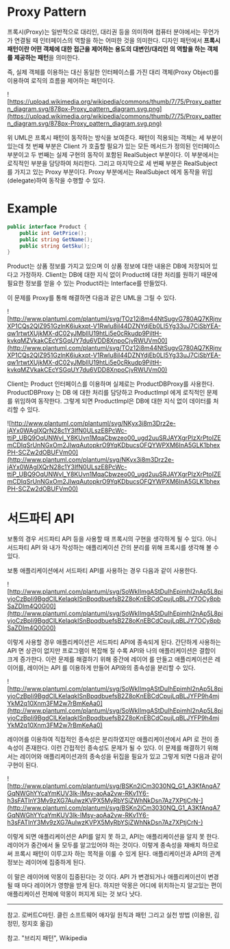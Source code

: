 # Proxy Pattern

프록시(Proxy)는 일반적으로 대리인, 대리권 등을 의미하며 컴퓨터 분야에서는 무언가가 연결될 때 인터페이스의 역할을 하는 어떠한 것을 의미한다. 디자인 패턴에서 **프록시 패턴이란 어떤 객체에 대한 접근을 제어하는 용도의 대변인/대리인 의 역할을 하는 객체를 제공하는 패턴**을 의미한다.

즉, 실제 객체를 이용하는 대신 동일한 인터페이스를 가진 대리 객체(Proxy Object)를 이용하여 로직의 흐름을 제어하는 패턴이다.

![https://upload.wikimedia.org/wikipedia/commons/thumb/7/75/Proxy_pattern_diagram.svg/878px-Proxy_pattern_diagram.svg.png](https://upload.wikimedia.org/wikipedia/commons/thumb/7/75/Proxy_pattern_diagram.svg/878px-Proxy_pattern_diagram.svg.png)

위 UML은 프록시 패턴이 동작하는 방식을 보여준다. 패턴이 적용되는 객체는 세 부분이 있는데 첫 번째 부분은 Client 가 호출할 필요가 있는 모든 메서드가 정의된 인터페이스 부분이고 두 번째는 실제 구현의 동작이 포함된 RealSubject 부분이다. 이 부분에서는 로직적인 부분을 담당하여 처리한다. 그리고 마지막으로 세 번째 부분은 RealSubject를 가지고 있는 Proxy 부분이다. Proxy 부분에서는 RealSubject 에게 동작을 위임(delegate)하여 동작을 수행할 수 있다.

# Example

```csharp
public interface Product {
	public int GetPrice();
	public string GetName();
	public string GetSku();
}
```

Product는 상품 정보를 가지고 있으며 이 상품 정보에 대한 내용은 DB에 저장되어 있다고 가정하자. Client는 DB에 대한 지식 없이 Product에 대한 처리를 원하기 때문에 필요한 정보를 얻을 수 있는 Product라는 Interface를 만들었다.

이 문제를 Proxy를 통해 해결하면 다음과 같은 UML을 그릴 수 있다.

![http://www.plantuml.com/plantuml/svg/TOz12i8m44NtSugvG780AQ7KRjnvXP1CQs2QIZ951GzlnK6iukxpt-V1Rwlu8il44DZNYdjEb0LI5Yg33uJ7CiSbYEA-qw1rtwtXUjkMX-dC02yJMblIU19htLi5e0cRkudp9PiltH-kvkqMZVkakCEcYSGqUY7du6VDD8XnpoCjvRWUVm00](http://www.plantuml.com/plantuml/svg/TOz12i8m44NtSugvG780AQ7KRjnvXP1CQs2QIZ951GzlnK6iukxpt-V1Rwlu8il44DZNYdjEb0LI5Yg33uJ7CiSbYEA-qw1rtwtXUjkMX-dC02yJMblIU19htLi5e0cRkudp9PiltH-kvkqMZVkakCEcYSGqUY7du6VDD8XnpoCjvRWUVm00)

Client는 Product 인터페이스를 이용하며 실제로는 ProductDBProxy를 사용한다. ProductDBProxy 는 DB 에 대한 처리를 담당하고 ProductImpl 에게 로직적인 문제를 위임하여 동작한다. 그렇게 되면 ProductImpl은 DB에 대한 지식 없이 데이터를 처리할 수 있다. 

![http://www.plantuml.com/plantuml/svg/NKyx3i8m3Drz2e-jAYx0WAgIXQrN28c1Y3IfN0ULszE8PcWc-ttiP_UBQ9OqUNWvI_Y8KUvn1MqaCbwzeo00_ugd2uuSRJAYXgrPlzXrPtoIZEmCDIqSrUnNGxOm2JlwqAutopkrO9YqKDbucsOFQYWPXM6InA5GLK1bhexPH-SCZw2dOBUFVm00](http://www.plantuml.com/plantuml/svg/NKyx3i8m3Drz2e-jAYx0WAgIXQrN28c1Y3IfN0ULszE8PcWc-ttiP_UBQ9OqUNWvI_Y8KUvn1MqaCbwzeo00_ugd2uuSRJAYXgrPlzXrPtoIZEmCDIqSrUnNGxOm2JlwqAutopkrO9YqKDbucsOFQYWPXM6InA5GLK1bhexPH-SCZw2dOBUFVm00)

# 서드파티 API

보통의 경우 서드파티 API 등을 사용할 때 프록시의 구현을 생각하게 될 수 있다. 아니 서드파티 API 와 내가 작성하는 애플리케이션 간의 분리를 위해 프록시를 생각해 볼 수 있다.

보통 애플리케이션에서 서드파티 API를 사용하는 경우 다음과 같이 사용한다.

![http://www.plantuml.com/plantuml/svg/SoWkIImgAStDuIhEpimhI2nAp5L8piyjoCzBpIi9BgdCILKeIaqkISnBpqdbuefsB2Z8oKnEBCdCpujLqBLJY7OCy8pbSaZDIm4Q0G00](http://www.plantuml.com/plantuml/svg/SoWkIImgAStDuIhEpimhI2nAp5L8piyjoCzBpIi9BgdCILKeIaqkISnBpqdbuefsB2Z8oKnEBCdCpujLqBLJY7OCy8pbSaZDIm4Q0G00)

이렇게 사용할 경우 애플리케이션은 서드파티 API에 종속되게 된다. 간단하게 사용하는 API 면 상관이 없지만 프로그램이 복잡해 질 수록 API와 나의 애플리케이션은 결합이 크게 증가한다. 이런 문제를 해결하기 위해 중간에 레이어 를 만들고 애플리케이션은 레이어를, 레이어는 API 를 이용하게 만들어 API와의 종속성을 분리할 수 있다.

![http://www.plantuml.com/plantuml/svg/SoWkIImgAStDuIhEpimhI2nAp5L8piyjoCzBpIi9BgdCILKeIaqkISnBpqdbuefsB2Z8oKnEBCdCpujLqBLJYFP9h4mjYkM2q10Xnm3FM2w7rBmKeAa0](http://www.plantuml.com/plantuml/svg/SoWkIImgAStDuIhEpimhI2nAp5L8piyjoCzBpIi9BgdCILKeIaqkISnBpqdbuefsB2Z8oKnEBCdCpujLqBLJYFP9h4mjYkM2q10Xnm3FM2w7rBmKeAa0)

레이어를 이용하여 직접적인 종속성은 분리하였지만 애플리케이션에서 API 로 전이 종속성이 존재한다. 이런 간접적인 종속성도 문제가 될 수 있다. 이 문제를 해결하기 위해서는 레이어와 애플리케이션과의 종속성을 뒤집을 필요가 있고 그렇게 되면 다음과 같이 구현이 된다.

![http://www.plantuml.com/plantuml/svg/BSKn2iCm3030NQ_G1_A3KfAnqA7GqNWGhYYcaYmKUV3lk-IMsy-aoAa2vw-RKv1Y6-h3sFATInY3Mv9zXG7AuIwzKVPX5MyRbYSjZWhNkDsn7Az7XPtjCrN-](http://www.plantuml.com/plantuml/svg/BSKn2iCm3030NQ_G1_A3KfAnqA7GqNWGhYYcaYmKUV3lk-IMsy-aoAa2vw-RKv1Y6-h3sFATInY3Mv9zXG7AuIwzKVPX5MyRbYSjZWhNkDsn7Az7XPtjCrN-)

이렇게 되면 애플리케이션은 API를 알지 못 하고, API는 애플리케이션을 알지 못 한다. 레이어가 중간에서 둘 모두를 알고있어야 하는 것이다. 이렇게 종속성을 재배치 하므로써 프록시 패턴이 이루고자 하는 목적을 이룰 수 있게 된다. 애플리케이션과 API의 관계정보는 레이어에 집중하게 된다.

이 말은 레이어에 악몽이 집중된다는 것 이다. API 가 변경되거나 애플리케이션이 변경될 때 마다 레이어가 영향을 받게 된다. 하지만 악몽은 어디에 위치하는지 알고있는 편이 애플리케이션 전체에 악몽이 퍼지게 되는 것 보다 낫다.

---

참고. 로버트C마틴. 클린 소프트웨어 애자일 원칙과 패턴 그리고 실천 방법 (이용원, 김정민, 정지호 옮김) 

참고. "브리지 패턴", Wikipedia